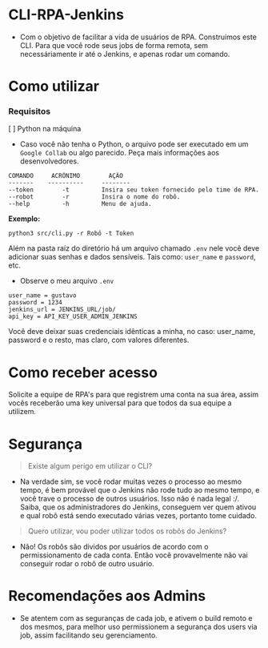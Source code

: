 # CLI-RPA-Jenkins

- Com o objetivo de facilitar a vida de usuários de RPA. Construímos este CLI. Para que você rode seus jobs de forma remota, sem necessáriamente ir até o Jenkins, e apenas rodar um comando.

# Como utilizar

### Requisitos
[ ] Python na máquina

- Caso você não tenha o Python, o arquivo pode ser executado em um `Google Collab` ou algo parecido. Peça mais informações aos desenvolvedores.

```
COMANDO     ACRÔNIMO        AÇÃO
-------    ----------     --------
--token        -t         Insira seu token fornecido pelo time de RPA.
--robot        -r         Insira o nome do robô.
--help         -h         Menu de ajuda.
```

**Exemplo:**
```
python3 src/cli.py -r Robô -t Token
```

Além na pasta raíz do diretório há um arquivo chamado `.env` nele você deve adicionar suas senhas e dados sensíveis. Tais como: `user_name` e `password`, etc.

- Observe o meu arquivo `.env`

```
user_name = gustavo
password = 1234
jenkins_url = JENKINS_URL/job/
api_key = API_KEY_USER_ADMIN_JENKINS
```

Você deve deixar suas credenciais idênticas a minha, no caso: user_name, password e o resto, mas claro, com valores diferentes.

# Como receber acesso

Solicite a equipe de RPA's para que registrem uma conta na sua área, assim vocês receberão uma key universal para que todos da sua equipe a utilizem.

# Segurança

> Existe algum perigo em utilizar o CLI?

- Na verdade sim, se você rodar muitas vezes o processo ao mesmo tempo, é bem provável que o Jenkins não rode tudo ao mesmo tempo, e você trave o processo de outros usuários. Isso não é nada legal :/. Saiba, que os administradores do Jenkins, conseguem ver quem ativou e qual robô está sendo executado várias vezes, portanto tome cuidado.

> Quero utilizar, vou poder utilizar todos os robôs do Jenkins?

- Não! Os robôs são dividos por usuários de acordo com o permissionamento de cada conta. Então você provavelmente não vai conseguir rodar o robô de outro usuário.

# Recomendações aos Admins

- Se atentem com as seguranças de cada job, e ativem o build remoto e dos mesmos, para melhor uso permissionem a segurança dos users via job, assim facilitando seu gerenciamento.